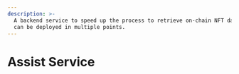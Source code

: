 ```yaml
---
description: >-
  A backend service to speed up the process to retrieve on-chain NFT data, but
  can be deployed in multiple points.
---
```


# Assist Service

